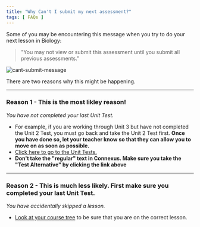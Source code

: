 ```yaml
---
title: "Why Can't I submit my next assessment?"
tags: [ FAQs ]
---
```

Some of you may be encountering this message when you try to do your next lesson in Biology:

> "You may not view or submit this assessment until you submit all previous assessments."

![cant-submit-message]({{site.baseurl}}/assets/images/cant-submit.JPG)

There are two reasons why this might be happening.

<hr>

### Reason 1 - This is the most likley reason!

*You have not completed your last Unit Test.*

* For example, if you are working through Unit 3 but have not completed the Unit 2 Test, you must go back and take the Unit 2 Test first. **Once you have done so, let your teacher know so that they can allow you to move on as soon as possible.**
* [Click here to go to the Unit Tests.]({{site.baseurl}}/categories#Tests)
* **Don't take the "regular" text in Connexus. Make sure you take the "Test Alternative" by clicking the link above**

<hr>

### Reason 2 - This is much less likely. First make sure you completed your last Unit Test.

*You have accidentally skipped a lesson.* 

* [Look at your course tree]({{site.baseurl}}/how-to-see-course-tree/) to be sure that you are on the correct lesson.

